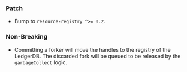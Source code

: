 <!--
A new scriv changelog fragment.

Uncomment the section that is right (remove the HTML comment wrapper).
For top level release notes, leave all the headers commented out.
-->

### Patch

- Bump to `resource-registry ^>= 0.2`.

### Non-Breaking

- Committing a forker will move the handles to the registry of the LedgerDB. The
  discarded fork will be queued to be released by the `garbageCollect` logic.

<!--
### Breaking

- A bullet item for the Breaking category.

-->

